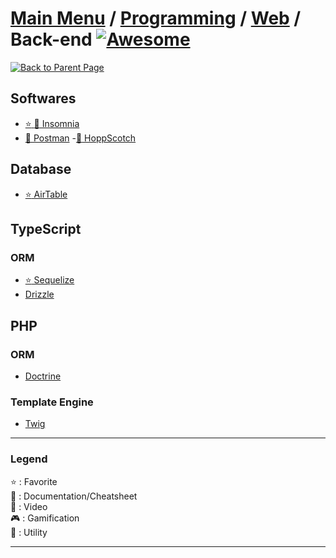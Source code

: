 # [Main Menu](../../../README.md) / [Programming](../../README.md) / [Web](../README.md) / Back-end [![Awesome](https://awesome.re/badge-flat.svg)](https://awesome.re)

[![Back to Parent Page](https://img.shields.io/badge/-Back_to_Parent_Page-blue?style=for-the-badge)](../README.md)

## Softwares
- [:star: :wrench: Insomnia](https://insomnia.rest/)
- [:wrench: Postman](https://www.postman.com)
-[:wrench: HoppScotch](https://hoppscotch.io)

## Database
- [:star: AirTable](https://airtable.com/)

## TypeScript

### ORM
- [:star: Sequelize](https://sequelize.org)
- [Drizzle](https://orm.drizzle.team)

## PHP

### ORM
- [Doctrine](https://www.doctrine-project.org)

### Template Engine
- [Twig](https://twig.symfony.com)

---

### Legend
:star: : Favorite\
:book: : Documentation/Cheatsheet\
:movie_camera: : Video\
:video_game: : Gamification\
:wrench: : Utility

---
